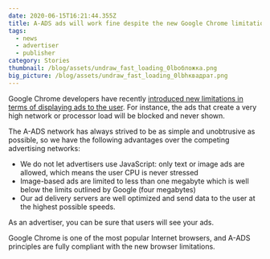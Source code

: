 ```yaml
---
date: 2020-06-15T16:21:44.355Z
title: A-ADS ads will work fine despite the new Google Chrome limitations
tags:
  - news
  - advertiser
  - publisher
category: Stories
thumbnail: /blog/assets/undraw_fast_loading_0lbобложка.png
big_picture: /blog/assets/undraw_fast_loading_0lbhквадрат.png
---
```

Google Chrome developers have recently <a href="https://developers.google.com/web/updates/2020/05/heavy-ad-interventions" rel="nofollow">introduced new limitations in terms of displaying ads to the user</a>. For instance, the ads that create a very high network or processor load will be blocked and never shown.

The A-ADS network has always strived to be as simple and unobtrusive as possible, so we have the following advantages over the competing advertising networks:

*  We do not let advertisers use JavaScript: only text or image ads are allowed, which means the user CPU is never stressed
* Image-based ads are limited to less than one megabyte which is well below the limits outlined by Google (four megabytes)
* Our ad delivery servers are well optimized and send data to the user at the highest possible speeds.

As an advertiser, you can be sure that users will see your ads.

Google Chrome is one of the most popular Internet browsers, and A-ADS principles are fully compliant with the new browser limitations.
